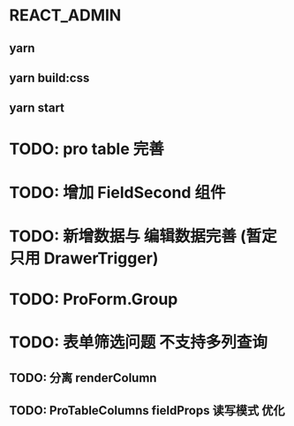 # REACT_ADMIN

## yarn

## yarn build:css

## yarn start

# TODO: pro table 完善

# TODO: 增加 FieldSecond 组件

# TODO: 新增数据与 编辑数据完善 (暂定只用 DrawerTrigger)  
# TODO: ProForm.Group

# TODO: 表单筛选问题 不支持多列查询


## TODO: 分离 renderColumn

## TODO: ProTableColumns fieldProps 读写模式 优化